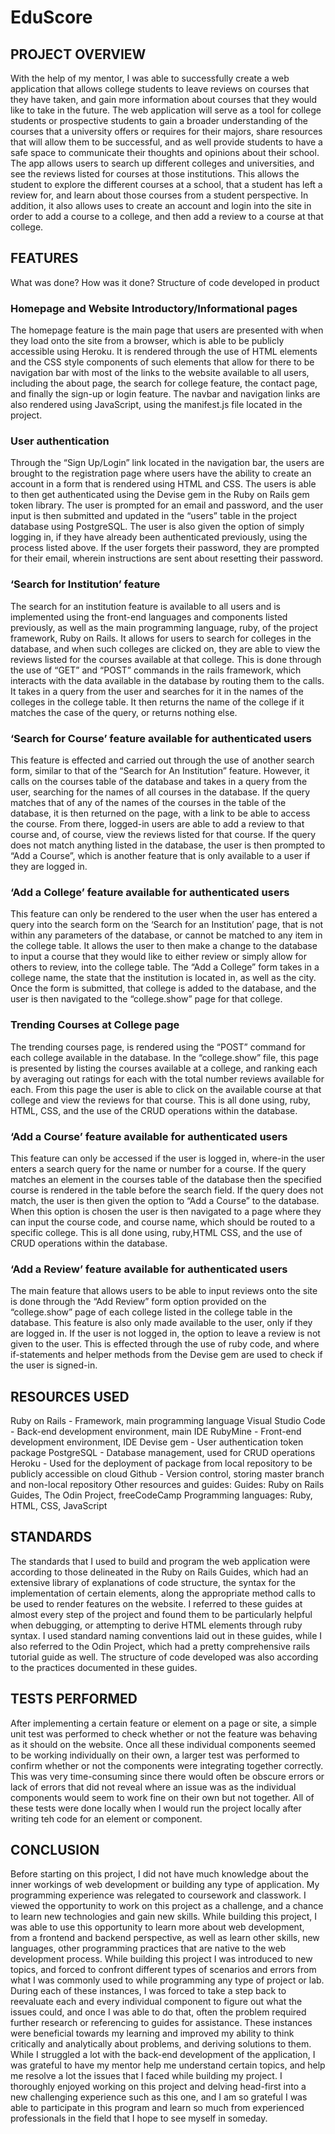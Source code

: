 # EduScore

## PROJECT OVERVIEW
With the help of my mentor, I was able to successfully create a web application that allows college students to leave reviews on courses that they have taken, and gain more information about courses that they would like to take in the future. The web application will serve as a tool for college students or prospective students to gain a broader understanding of the courses that a university offers or requires for their majors, share resources that will allow them to be successful, and as well provide students to have a safe space to communicate their thoughts and opinions about their school. The app allows users to search up different colleges and universities, and see the reviews listed for courses at those institutions. This allows the student to explore the different courses at a school, that a student has left a review for, and learn about those courses from a student perspective. In addition,  it also allows uses to create an account and login into the site in order to add a course to a college, and then add a review to a course at that college. 

## FEATURES
What was done? How was it done? 
Structure of code developed in product

### Homepage and Website Introductory/Informational pages

The homepage feature is the main page that users are presented with when they load onto the site from a browser, which is able to be publicly accessible using Heroku. It is rendered through the use of HTML elements and the CSS style components of such elements that allow for there to be navigation bar with most of the links to the website available to all users, including the about page, the search for college feature, the contact page, and finally the sign-up or login feature. The navbar and navigation links are also rendered using JavaScript, using the manifest.js file located in the project. 


### User authentication

Through the “Sign Up/Login” link located in the navigation bar, the users are brought to the registration page where users have the ability to create an account in a form that is rendered using HTML and CSS. The users is able to then get authenticated using the Devise gem in the Ruby on Rails gem token library. The user is prompted for an email and password, and the user input is then submitted and updated in the “users” table in the project database using PostgreSQL. The user is also given the option of simply logging in, if they have already been authenticated previously, using the process listed above. If the user forgets their password, they are prompted for their email, wherein instructions are sent about resetting their password. 


### ‘Search for Institution’ feature 

The search for an institution feature is available to all users and is implemented using the front-end languages and components listed previously, as well as the main programming language, ruby, of the project framework, Ruby on Rails. It allows for users to search for colleges in the database, and when such colleges are clicked on, they are able to view the reviews listed for the courses available at that college. This is done through the use of “GET” and “POST” commands in the rails framework, which interacts with the data available in the database by routing them to the calls. It takes in a query from the user and searches for it in the names of the colleges in the college table. It then returns the name of the college if it matches the case of the query, or returns nothing else. 


### ‘Search for Course’ feature available for authenticated users

This feature is effected and carried out through the use of another search form, similar to that of the “Search for An Institution” feature. However, it calls on the courses table of the database and takes in a query from the user, searching for the names of all courses in the database. If the query matches that of any of the names of the courses in the table of the database, it is then returned on the page, with a link to be able to access the course. From there, logged-in users are able to add a review to that course and, of course, view the reviews listed for that course. If the query does not match anything listed in the database, the user is then prompted to “Add a Course”, which is another feature that is only available to a user if they are logged in. 


### ‘Add a College’ feature available for authenticated users 

This feature can only be rendered to the user when the user has entered a query into the search form on the ‘Search for an Institution’ page, that is not within any parameters of the database, or cannot be matched to any item in the college table. It allows the user to then make a change to the database to input a course that they would like to either review or simply allow for others to review, into the college table. The “Add a College” form takes in a college name, the state that the institution is located in, as well as the city. Once the form is submitted, that college is added to the database, and the user is then navigated to the “college.show” page for that college. 



### Trending Courses at College page

The trending courses page, is rendered using the “POST” command for each college available in the database. In the “college.show” file, this page is presented by listing the courses available at a college, and ranking each by averaging out ratings for each with the total number reviews available for each. From this page the user is able to click on the available course at that college and view the reviews for that course. This is all done using, ruby, HTML, CSS, and the use of the CRUD operations within the database. 



### ‘Add a Course’ feature available for authenticated users

This feature can only be accessed if the user is logged in, where-in the user enters a search query for the name or number for a course. If the query matches an element in the courses table of the database then the specified course is rendered in the table before the search field. If the query does not match, the user is then given the option to “Add a Course” to the database. When this option is chosen the user is then navigated to a page where they can input the course code, and course name, which should be routed to a specific college. This is all done using, ruby,HTML CSS, and the use of CRUD operations within the database.


### ‘Add a Review’ feature available for authenticated users 
The main feature that allows users to be able to input reviews onto the site is done through the “Add Review” form option provided on the “college.show” page of each college listed in the college table in the database. This feature is also only made available to the user, only if they are logged in. If the user is not logged in, the option to leave a review is not given to the user. This is effected through the use of ruby code, and where if-statements and helper methods from the Devise gem are used to check if the user is signed-in. 

## RESOURCES USED
Ruby on Rails - Framework, main programming language
Visual Studio Code - Back-end development environment, main IDE
RubyMine - Front-end development environment, IDE
Devise gem - User authentication token package
PostgreSQL - Database management, used for CRUD operations
Heroku - Used for the deployment of package from local repository to be publicly accessible on cloud
Github - Version control, storing master branch and non-local repository
Other resources and guides: 
Guides: Ruby on Rails Guides, The Odin Project, freeCodeCamp
Programming languages: Ruby, HTML, CSS, JavaScript

## STANDARDS
The standards that I used to build and program the web application were according to those delineated in the Ruby on Rails Guides, which had an extensive library of explanations of code structure, the syntax for the implementation of certain elements, along the appropriate method calls to be used to render features on the website. I referred to these guides at almost every step of the project and found them to be particularly helpful when debugging, or attempting to derive HTML elements through ruby syntax. I used standard naming conventions laid out in these guides, while I also referred to the Odin Project, which had a pretty comprehensive rails tutorial guide as well. 
The structure of code developed was also according to the practices documented in these guides. 

## TESTS PERFORMED
After implementing a certain feature or element on a page or site, a simple unit test was performed to check whether or not the feature was behaving as it should on the website. Once all these individual components seemed to be working individually on their own, a larger test was performed to confirm whether or not the components were integrating together correctly. This was very time-consuming since there would often be obscure errors or lack of errors that did not reveal where an issue was as the individual components would seem to work fine on their own but not together. All of these tests were done locally when I would run the project locally after writing teh code for an element or component. 

## CONCLUSION
Before starting on this project, I did not have much knowledge about the inner workings of web development or building any type of application. My programming experience was relegated to coursework and classwork. I viewed the opportunity to work on this project as a challenge, and a chance to learn new technologies and gain new skills. While building this project, I was able to use this opportunity to learn more about web development, from a frontend and backend perspective, as well as learn other skills, new languages, other programming practices that are native to the web development process. 
While building this project I was introduced to new topics, and forced to confront different types of scenarios and errors from what I was commonly used to while programming any type of project or lab. During each of these instances, I was forced to take a step back to reevaluate each and every individual component to figure out what the issues could, and once I was able to do that, often the problem required further research or referencing to guides for assistance. These instances were beneficial towards my learning and improved my ability to think critically and analytically about problems, and deriving solutions to them.  While I struggled a lot with the back-end development of the application, I was grateful to have my mentor help me understand certain topics, and help me resolve a lot the issues that I faced while building my project. 
I thoroughly enjoyed working on this project and delving head-first into a new challenging experience such as this one, and I am so grateful I was able to participate in this program and learn so much from experienced professionals in the field that I hope to see myself in someday. 
